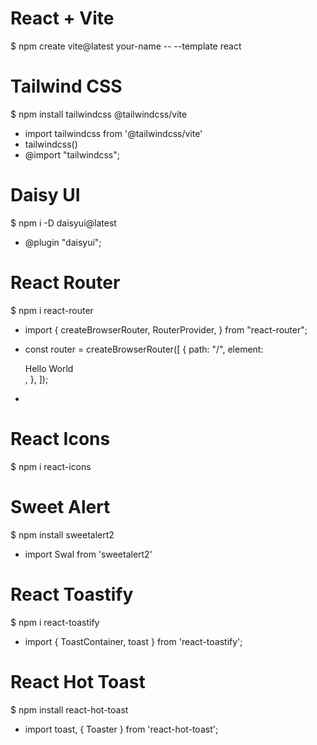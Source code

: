 # React + Vite
$ npm create vite@latest your-name -- --template react
# Tailwind CSS
$ npm install tailwindcss @tailwindcss/vite
- import tailwindcss from '@tailwindcss/vite' 
- tailwindcss()
- @import "tailwindcss";
# Daisy UI
$ npm i -D daisyui@latest 
- @plugin "daisyui";
# React Router
$ npm i react-router
- import {
  createBrowserRouter,
  RouterProvider,
  } from "react-router";
- const router = createBrowserRouter([
  {
    path: "/",
    element: <div>Hello World</div>,
  },
]);

- <RouterProvider router={router} />

# React Icons
$ npm i react-icons

# Sweet Alert
$ npm install sweetalert2
- import Swal from 'sweetalert2'
# React Toastify
$ npm i react-toastify
- import { ToastContainer, toast } from 'react-toastify';
# React Hot Toast
$ npm install react-hot-toast
- import toast, { Toaster } from 'react-hot-toast';
